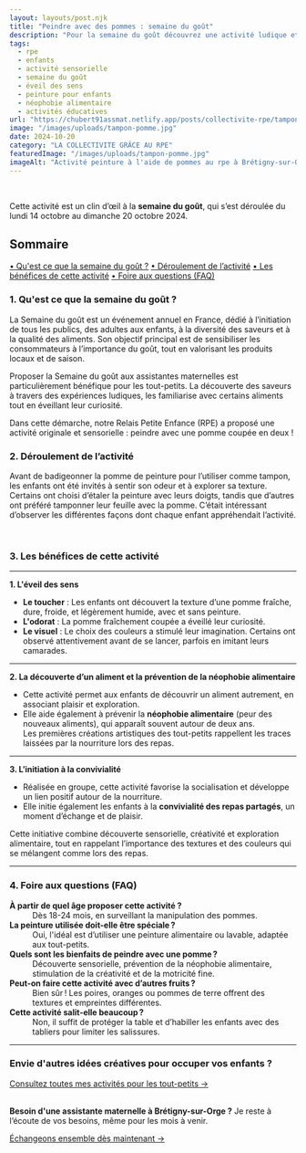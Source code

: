 ```yaml
---
layout: layouts/post.njk
title: "Peindre avec des pommes : semaine du goût"
description: "Pour la semaine du goût découvrez une activité ludique et sensorielle pour les enfants : peindre avec des pommes."
tags: 
  - rpe
  - enfants
  - activité sensorielle
  - semaine du goût
  - éveil des sens
  - peinture pour enfants
  - néophobie alimentaire
  - activités éducatives
url: "https://chubert91assmat.netlify.app/posts/collectivite-rpe/tampon-pomme/"
image: "/images/uploads/tampon-pomme.jpg"
date: 2024-10-20
category: "LA COLLECTIVITE GRÂCE AU RPE"
featuredImage: "/images/uploads/tampon-pomme.jpg"
imageAlt: "Activité peinture à l'aide de pommes au rpe à Brétigny-sur-Orge"
---
```


<br>

Cette activité est un clin d’œil à la **semaine du goût**, qui s’est déroulée du lundi 14 octobre au dimanche 20 octobre 2024.

<div id="sommaire">
  <h2>Sommaire</h2>
  <a href="#semaine" class="styled-link-sommaire">• Qu'est ce que la semaine du goût ?</a>
  <a href="#deroulement" class="styled-link-sommaire">• Déroulement de l’activité</a>
  <a href="#benefices" class="styled-link-sommaire">• Les bénéfices de cette activité</a>
  <a href="#questions" class="styled-link-sommaire">• Foire aux questions (FAQ)</a>
</div>


### **<span id="semaine">1. Qu'est ce que la semaine du goût ?</span>** 

La Semaine du goût est un événement annuel en France, dédié à l’initiation de tous les publics, des adultes aux enfants, à la diversité des saveurs et à la qualité des aliments. Son objectif principal est de sensibiliser les consommateurs à l’importance du goût, tout en valorisant les produits locaux et de saison.

Proposer la Semaine du goût aux assistantes maternelles est particulièrement bénéfique pour les tout-petits. La découverte des saveurs à travers des expériences ludiques, les familiarise avec certains aliments tout en éveillant leur curiosité.

Dans cette démarche, notre Relais Petite Enfance (RPE) a proposé une activité originale et sensorielle : peindre avec une pomme coupée en deux !

### **<span id="deroulement">2. Déroulement de l’activité</span>**

Avant de badigeonner la pomme de peinture pour l’utiliser comme tampon, les enfants ont été invités à sentir son odeur et à explorer sa texture. Certains ont choisi d’étaler la peinture avec leurs doigts, tandis que d’autres ont préféré tamponner leur feuille avec la pomme. C’était intéressant d’observer les différentes façons dont chaque enfant appréhendait l’activité.

<br>

### **<span id="benefices">3. Les bénéfices de cette activité</span>**

---

**1. L'éveil des sens**

- **Le toucher** : Les enfants ont découvert la texture d’une pomme fraîche, dure, froide, et légèrement humide, avec et sans peinture.  
- **L'odorat** : La pomme fraîchement coupée a éveillé leur curiosité.  
- **Le visuel** : Le choix des couleurs a stimulé leur imagination. Certains ont observé attentivement avant de se lancer, parfois en imitant leurs camarades.

---

**2. La découverte d’un aliment et la prévention de la néophobie alimentaire**

- Cette activité permet aux enfants de découvrir un aliment autrement, en associant plaisir et exploration.  
- Elle aide également à prévenir la **néophobie alimentaire** (peur des nouveaux aliments), qui apparaît souvent autour de deux ans.  
Les premières créations artistiques des tout-petits rappellent les traces laissées par la nourriture lors des repas.

---

**3. L’initiation à la convivialité**

- Réalisée en groupe, cette activité favorise la socialisation et développe un lien positif autour de la nourriture.  
- Elle initie également les enfants à la **convivialité des repas partagés**, un moment d’échange et de plaisir.



Cette initiative combine découverte sensorielle, créativité et exploration alimentaire, tout en rappelant l’importance des textures et des couleurs qui se mélangent comme lors des repas.

---

### **<span id="questions">4. Foire aux questions (FAQ)</span>**

<dl>
  <dt><strong>À partir de quel âge proposer cette activité ?</strong></dt>
  <dd>Dès 18-24 mois, en surveillant la manipulation des pommes.</dd>

  <dt><strong>La peinture utilisée doit-elle être spéciale ?</strong></dt>
  <dd>Oui, l'idéal est d’utiliser une peinture alimentaire ou lavable, adaptée aux tout-petits.</dd>

  <dt><strong>Quels sont les bienfaits de peindre avec une pomme ?</strong></dt>
  <dd>Découverte sensorielle, prévention de la néophobie alimentaire, stimulation de la créativité et de la motricité fine.</dd>

  <dt><strong>Peut-on faire cette activité avec d’autres fruits ?</strong></dt>
  <dd>Bien sûr ! Les poires, oranges ou pommes de terre offrent des textures et empreintes différentes.</dd>

  <dt><strong>Cette activité salit-elle beaucoup ?</strong></dt>
  <dd>Non, il suffit de protéger la table et d’habiller les enfants avec des tabliers pour limiter les salissures.</dd>
</dl>
<script type="application/ld+json">
{
  "@context": "https://schema.org",
  "@type": "FAQPage",
  "mainEntity": [
    {
      "@type": "Question",
      "name": "À partir de quel âge proposer cette activité ?",
      "acceptedAnswer": {
        "@type": "Answer",
        "text": "Dès 18-24 mois, en surveillant la manipulation des pommes."
      }
    },
    {
      "@type": "Question",
      "name": "La peinture utilisée doit-elle être spéciale ?
      "acceptedAnswer": {
        "@type": "Answer",
        "text": "Oui, l'idéal est d’utiliser une peinture alimentaire ou lavable, adaptée aux tout-petits."
      }
    },
    {
      "@type": "Question",
      "name": "Quels sont les bienfaits de peindre avec une pomme ?",
      "acceptedAnswer": {
        "@type": "Answer",
        "text": "Découverte sensorielle, prévention de la néophobie alimentaire, stimulation de la créativité et de la motricité fine."
      }
    },
    {
      "@type": "Question",
      "name": "Peut-on faire cette activité avec d’autres fruits ?",
      "acceptedAnswer": {
        "@type": "Answer",
        "text": "Bien sûr ! Les poires, oranges ou pommes de terre offrent des textures et empreintes différentes."
      }
    },
    {
      "@type": "Question",
      "name": "Cette activité salit-elle beaucoup ?",
      "acceptedAnswer": {
        "@type": "Answer",
        "text": "Non, il suffit de protéger la table et d’habiller les enfants avec des tabliers pour limiter les salissures."
      }
    }
  ]
}
</script>


---

### Envie d'autres idées créatives pour occuper vos enfants ?

<div class="button-wrapper">
  <a href="/projet-accueil/#activites" target="_blank" class="btn btn-primary btn-article">Consultez toutes mes activités pour les tout-petits →</a>
</div>


<br>

<div class="highlighted-note">
  <p><strong>Besoin d'une assistante maternelle à Brétigny-sur-Orge ?</strong> Je reste à l’écoute de vos besoins, même pour les mois à venir.</p>
</div>

<div class="button-wrapper">
  <a href="https://chubert91assmat.netlify.app/contact/" target="_blank" class="btn btn-primary btn-article">Échangeons ensemble dès maintenant →</a>
</div>





